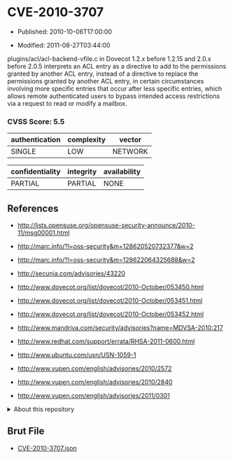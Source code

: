 # CVE-2010-3707

- Published: 2010-10-06T17:00:00

- Modified: 2011-08-27T03:44:00

plugins/acl/acl-backend-vfile.c in Dovecot 1.2.x before 1.2.15 and 2.0.x before 2.0.5 interprets an ACL entry as a directive to add to the permissions granted by another ACL entry, instead of a directive to replace the permissions granted by another ACL entry, in certain circumstances involving more specific entries that occur after less specific entries, which allows remote authenticated users to bypass intended access restrictions via a request to read or modify a mailbox.

### CVSS Score: **5.5**

| authentication | complexity | vector |
| --- | --- | --- |
| SINGLE | LOW | NETWORK |

| confidentiality | integrity | availability |
| --- | --- | --- |
| PARTIAL | PARTIAL | NONE |

## References

* http://lists.opensuse.org/opensuse-security-announce/2010-11/msg00001.html

* http://marc.info/?l=oss-security&m=128620520732377&w=2

* http://marc.info/?l=oss-security&m=128622064325688&w=2

* http://secunia.com/advisories/43220

* http://www.dovecot.org/list/dovecot/2010-October/053450.html

* http://www.dovecot.org/list/dovecot/2010-October/053451.html

* http://www.dovecot.org/list/dovecot/2010-October/053452.html

* http://www.mandriva.com/security/advisories?name=MDVSA-2010:217

* http://www.redhat.com/support/errata/RHSA-2011-0600.html

* http://www.ubuntu.com/usn/USN-1059-1

* http://www.vupen.com/english/advisories/2010/2572

* http://www.vupen.com/english/advisories/2010/2840

* http://www.vupen.com/english/advisories/2011/0301

<details>
<summary>About this repository</summary> 

  This repository is part of the project [Live Hack CVE](https://github.com/Live-Hack-CVE). Main website can be found [www.live-hack.org](https://www.live-hack.org) 
  
  Made by [Sn0wAlice](https://github.com/Sn0wAlice) for the people that care about security and need to have a feed of the latest CVEs. Hope you enjoy it, don't forget to star the repo and follow me on [Twitter](https://twitter.com/Sn0wAlice) and [Github](https://github.com/Sn0wAlice). And that is my [personnal website](https://www.alice-snow.me/)

  - [Home Page](https://github.com/Live-Hack-CVE)
  - [Framework](https://github.com/Live-Hack-CVE/cve-framework)
  - [CVE database](https://github.com/Live-Hack-CVE/full_database)
  - [Changelog](https://github.com/Live-Hack-CVE/Changelog)
</details>

## Brut File

* [CVE-2010-3707.json](https://raw.githubusercontent.com/Live-Hack-CVE/full_database/main/cves/2010/CVE-2010-3707.json)

